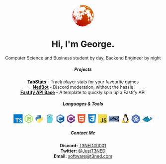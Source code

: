 <div align="center">
  <img align="center" width="70px" src="./assets/logo.png">
  <h1>Hi, I'm George.</h1>
  Computer Science and Business student by day, Backend Engineer by night
  <br>
  <h5>Projects</h5>
  <strong><a href="https://tabstats.com">TabStats</a></strong> - Track player stats for your favourite games
  <br>
  <strong><a href="https://nedbot.org">NedBot</a></strong> - Discord moderation, without the hassle
  <br>
  <strong><a href="https://github.com/T3NED/fastify-api-base">Fastify API Base</a></strong> - A template to quickly spin up a Fastify API
  <br>
  <h5>Languages & Tools</h5>
  <img align="center" width="30px" src="./assets/languages/typescript.svg">
  <img align="center" width="30px" src="./assets/languages/nodejs.svg">
  <img align="center" width="30px" src="./assets/languages/python.svg">
  <img align="center" width="30px" src="./assets/languages/go.svg">
  <img align="center" width="30px" src="./assets/languages/c.svg">
  <img align="center" width="30px" src="./assets/languages/cs.svg">
  <img align="center" width="30px" src="./assets/languages/html.svg">
  <img align="center" width="30px" src="./assets/languages/css.svg">
  <img align="center" width="30px" src="./assets/languages/javascript.svg">
  <img align="center" width="35px" src="./assets/languages/php.svg">
  <img align="center" width="30px" src="./assets/tools/linux.svg">
  <img align="center" width="30px" src="./assets/tools/kubernetes.svg">
  <img align="center" width="35px" src="./assets/tools/docker.svg">
  <br>
  <h5>Contact Me</h5>
  <strong>Discord:</strong> <a href="https://discord.com/users/424566306042544128">T3NED#0001</a>
  <br>
  <strong>Twitter:</strong> <a href="https://twitter.com/JustT3NED">@JustT3NED</a>
  <br>
  <strong>Email:</strong> <a href="mailto:software@t3ned.com">software@t3ned.com</a>
</div>